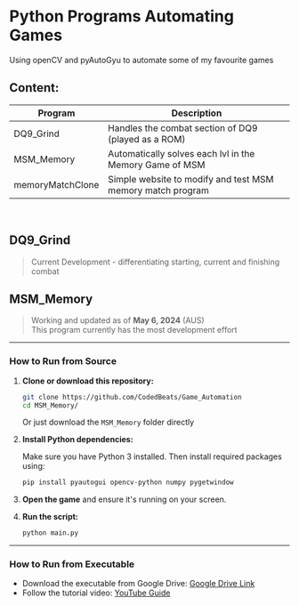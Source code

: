 # Python Programs Automating Games
Using openCV and pyAutoGyu to automate some of my favourite games

## Content:
| **Program** | **Description** |
| --- | --- |
| DQ9_Grind | Handles the combat section of DQ9 (played as a ROM) |
| MSM_Memory | Automatically solves each lvl in the Memory Game of MSM |
| memoryMatchClone | Simple website to modify and test MSM memory match program |
<br />


## DQ9_Grind
> Current Development - differentiating starting, current and finishing combat


## MSM_Memory
> Working and updated as of **May 6, 2024** (AUS)  
> This program currently has the most development effort
---
### How to Run from Source
1. **Clone or download this repository:**

   ```bash
   git clone https://github.com/CodedBeats/Game_Automation
   cd MSM_Memory/
   ```

   Or just download the `MSM_Memory` folder directly

2. **Install Python dependencies:**

   Make sure you have Python 3 installed. Then install required packages using:

   ```bash
   pip install pyautogui opencv-python numpy pygetwindow
   ```

3. **Open the game** and ensure it's running on your screen.

4. **Run the script:**

   ```bash
   python main.py
   ```
---
### How to Run from Executable

- Download the executable from Google Drive: [Google Drive Link](https://drive.google.com/file/d/1yEB9t1Y23lmt2BZtAu5nGPbFA4OZtkVt/view?usp=sharing)
- Follow the tutorial video: [YouTube Guide](https://www.youtube.com/watch?v=I2EMdnUvZ4g)

